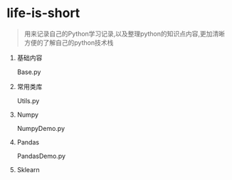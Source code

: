 # life-is-short
> 用来记录自己的Python学习记录,以及整理python的知识点内容,更加清晰方便的了解自己的python技术栈

1. 基础内容

   Base.py

2. 常用类库

   Utils.py

3. Numpy

   NumpyDemo.py


4. Pandas

   PandasDemo.py

5. Sklearn